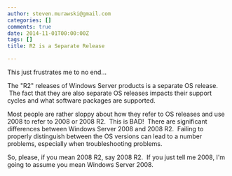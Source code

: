 ```yaml
---
author: steven.murawski@gmail.com
categories: []
comments: true
date: 2014-11-01T00:00:00Z
tags: []
title: R2 is a Separate Release

---
```


This just frustrates me to no end...


The "R2" releases of Windows Server products is a separate OS release. &nbsp;The fact that they are also separate OS releases impacts their support cycles and what software packages are supported.


Most people are rather sloppy about how they refer to OS releases and use 2008 to refer to 2008 or 2008 R2. &nbsp;This is BAD! &nbsp;There are significant differences between Windows Server 2008 and 2008 R2. &nbsp;Failing to properly distinguish between the OS versions can lead to a number problems, especially when troubleshooting problems.


So, please, if you mean 2008 R2, say 2008 R2. &nbsp;If you just tell me 2008, I'm going to assume you mean Windows Server 2008.

